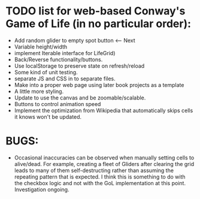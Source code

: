 # TODO list for web-based Conway's Game of Life (in no particular order):

* Add random glider to empty spot button <-- Next    
* Variable height/width
* implement Iterable interface for LifeGrid)
* Back/Reverse functionality/buttons.
* Use localStorage to preserve state on refresh/reload
* Some kind of unit testing. 
* separate JS and CSS in to separate files.
* Make into a proper web page using later book projects as a template
* A little more styling.
* Update to use the canvas and be zoomable/scalable.
* Buttons to control animation speed
* Implement the optimization from Wikipedia that automatically skips cells it knows won't be updated.

# BUGS:

* Occasional inaccuracies can be observed when manually setting cells to alive/dead. For example, creating a fleet of Gliders after clearing the grid leads to many of them self-destructing rather than assuming the repeating pattern that is expected. I think this is something to do with the checkbox logic and not with the GoL implementation at this point. Investigation ongoing. 

